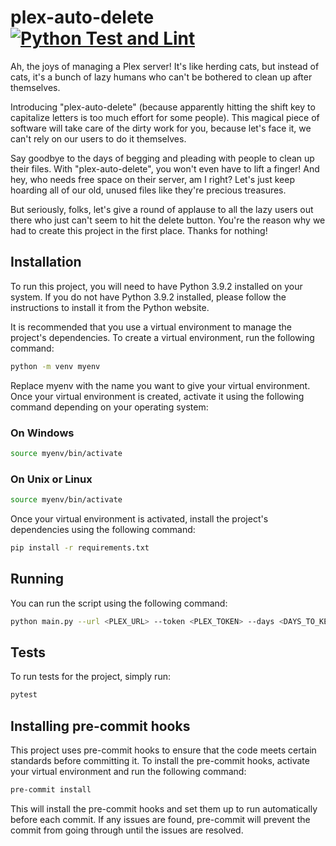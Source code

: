 # plex-auto-delete  [![Python Test and Lint](https://github.com/thomasasfk/plex-auto-delete/actions/workflows/pytest-and-lint.yml/badge.svg)](https://github.com/thomasasfk/plex-auto-delete/actions/workflows/pytest-and-lint.yml)

Ah, the joys of managing a Plex server! It's like herding cats, but instead of cats, it's a bunch of lazy humans who can't be bothered to clean up after themselves.

Introducing "plex-auto-delete" (because apparently hitting the shift key to capitalize letters is too much effort for some people). This magical piece of software will take care of the dirty work for you, because let's face it, we can't rely on our users to do it themselves.

Say goodbye to the days of begging and pleading with people to clean up their files. With "plex-auto-delete", you won't even have to lift a finger! And hey, who needs free space on their server, am I right? Let's just keep hoarding all of our old, unused files like they're precious treasures.

But seriously, folks, let's give a round of applause to all the lazy users out there who just can't seem to hit the delete button. You're the reason why we had to create this project in the first place. Thanks for nothing!


## Installation

To run this project, you will need to have Python 3.9.2 installed on your system. If you do not have Python 3.9.2 installed, please follow the instructions to install it from the Python website.

It is recommended that you use a virtual environment to manage the project's dependencies. To create a virtual environment, run the following command:

```bash
python -m venv myenv
```

Replace myenv with the name you want to give your virtual environment. Once your virtual environment is created, activate it using the following command depending on your operating system:

### On Windows

```bash
source myenv/bin/activate
```

### On Unix or Linux

```bash
source myenv/bin/activate
```

Once your virtual environment is activated, install the project's dependencies using the following command:

```bash
pip install -r requirements.txt
```

## Running

You can run the script using the following command:

```bash
python main.py --url <PLEX_URL> --token <PLEX_TOKEN> --days <DAYS_TO_KEEP>
```

## Tests

To run tests for the project, simply run:

```bash
pytest
```

## Installing pre-commit hooks
This project uses pre-commit hooks to ensure that the code meets certain standards before committing it. To install the pre-commit hooks, activate your virtual environment and run the following command:

```bash
pre-commit install
```

This will install the pre-commit hooks and set them up to run automatically before each commit. If any issues are found, pre-commit will prevent the commit from going through until the issues are resolved.
